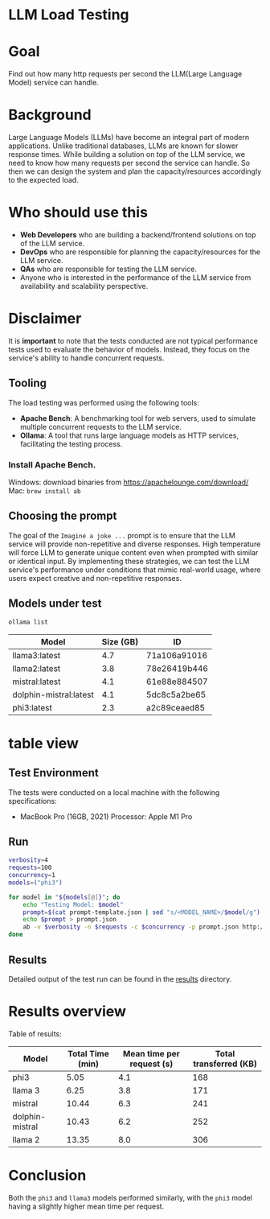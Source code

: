 # LLM Load Testing

# Goal

Find out how many http requests per second the LLM(Large Language Model) service can handle.

# Background

Large Language Models (LLMs) have become an integral part of modern applications.
Unlike traditional databases, LLMs are known for slower response times.
While building a solution on top of the LLM service, we need to know how many requests per second the service can
handle.
So then we can design the system and plan the capacity/resources accordingly to the expected load.

# Who should use this

- **Web Developers** who are building a backend/frontend solutions on top of the LLM service.
- **DevOps** who are responsible for planning the capacity/resources for the LLM service.
- **QAs** who are responsible for testing the LLM service.
- Anyone who is interested in the performance of the LLM service from availability and scalability perspective.

# Disclaimer

It is **important** to note that the tests conducted are not typical performance tests used to evaluate the behavior of
models. Instead, they focus on the service's ability to handle concurrent requests.

## Tooling

The load testing was performed using the following tools:

- **Apache Bench**: A benchmarking tool for web servers, used to simulate multiple concurrent requests to the LLM
  service.
- **Ollama**: A tool that runs large language models as HTTP services, facilitating the testing process.

### Install Apache Bench.

Windows: download binaries from https://apachelounge.com/download/
Mac: `brew install ab`

## Choosing the prompt

The goal of the `Imagine a joke ...` prompt is to ensure that the LLM service will provide non-repetitive and diverse
responses.
High temperature will force LLM to generate unique content even when prompted with similar or identical input.
By implementing these strategies, we can test the LLM service's performance under conditions that mimic real-world
usage, where users expect creative and non-repetitive responses.

## Models under test

```bash
ollama list
```

| Model                   | Size (GB) | ID             |
|-------------------------|-----------|----------------|
| llama3:latest           | 4.7       | 71a106a91016   |
| llama2:latest           | 3.8       | 78e26419b446   |
| mistral:latest          | 4.1       | 61e88e884507   |
| dolphin-mistral:latest  | 4.1       | 5dc8c5a2be65   |
| phi3:latest             | 2.3       | a2c89ceaed85   |

# table view



## Test Environment

The tests were conducted on a local machine with the following specifications:

- MacBook Pro (16GB, 2021) Processor: Apple M1 Pro

## Run

```bash
verbosity=4
requests=100
concurrency=1
models=("phi3")

for model in "${models[@]}"; do
    echo "Testing Model: $model"
    prompt=$(cat prompt-template.json | sed "s/<MODEL_NAME>/$model/g")
    echo $prompt > prompt.json
    ab -v $verbosity -n $requests -c $concurrency -p prompt.json http://127.0.0.1:11434/api/generate > $model-results.txt
done
```

## Results

Detailed output of the test run can be found in the [results](results) directory.

# Results overview

Table of results:

| Model             | Total Time (min)  | Mean time per request (s) | Total transferred (KB) |
|-------------------|-------------------|---------------------------|------------------------|
| phi3              | 5.05              | 4.1                       | 168                    |
| llama 3           | 6.25              | 3.8                       | 171                    |
| mistral           | 10.44             | 6.3                       | 241                    |
| dolphin-mistral   | 10.43             | 6.2                       | 252                    |
| llama 2           | 13.35             | 8.0                       | 306                    |

# Conclusion
Both the `phi3` and `llama3` models performed similarly, with the `phi3` model having a slightly higher mean time per request.
